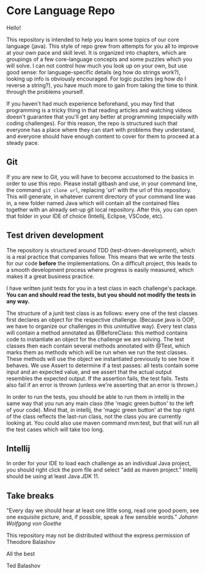 # Core Language Repo
Hello!

This repository is intended to help you learn some topics of our core language (java). This style of repo grew from attempts for you all to improve at your own pace and skill level. It is organized into chapters, which are groupings of a few core-language concepts and some puzzles which you will solve. I can not control how much you look up on your own, but use good sense: for language-specific details (eg how do strings work?), looking up info is obviously encouraged. For logic puzzles (eg how do I reverse a string?), you have much more to gain from taking the time to think through the problems yourself.

If you haven't had much experience beforehand, you may find that programming is a tricky thing in that reading articles and watching videos doesn't guarantee that you'll get any better at programming (especially with coding challenges). For this reason, the repo is structured such that everyone has a place where they can start with problems they understand, and everyone should have enough content to cover for them to proceed at a steady pace.

## Git
If you are new to Git, you will have to become accustomed to the basics in order to use this repo. Please install gitbash and use, in your command line, the command `git clone url`, replacing 'url' with the url of this repository. This will generate, in whatever current directory of your command line was in, a new folder named Java which will contain all the contained files together with an already set-up git local repository. After this, you can open that folder in your IDE of choice (Intellij, Eclipse, VSCode, etc).

## Test driven development
The repository is structured around TDD (test-driven-development), which is a real practice that companies follow. This means that we write the tests for our code **before** the implementations. On a difficult project, this leads to a smooth development process where progress is easily measured, which makes it a great business practice.

I have written junit tests for you in a test class in each challenge's package. **You can and should read the tests, but you should not modify the tests in any way.**

The structure of a junit test class is as follows: every one of the test classes first declares an object for the respective challenge. (Because java is OOP, we have to organize our challenges in this unintuitive way). Every test class will contain a method annotated as @BeforeClass: this method contains code to instantiate an object for the challenge we are solving. The test classes then each contain several methods annotated with @Test, which marks them as methods which will be run when we run the test classes. These methods will use the object we instantiated previously to see how it behaves. We use Assert to determine if a test passes: all tests contain some input and an expected value, and we assert that the actual output resembles the expected output. If the assertion fails, the test fails. Tests also fail if an error is thrown (unless we're asserting that an error is thrown.)

In order to run the tests, you should be able to run them in intellij in the same way that you run any main class (the 'magic green button' to the left of your code). Mind that, in intellij, the 'magic green button' at the top right of the class reflects the last-run class, not the class you are currently looking at. You could also use maven command mvn:test, but that will run all the test cases which will take too long.

## Intellij
In order for your IDE to load each challenge as an individual Java project, you should right click the pom file and select "add as maven project." Intellij should be using at least Java JDK 11.

## Take breaks

"Every day we should hear at least one little song, read one good poem, see one exquisite picture, and, if possible, speak a few sensible words." *Johann Wolfgang von Goethe*

This repository may not be distributed without the express permission of Theodore Balashov

All the best

Ted Balashov